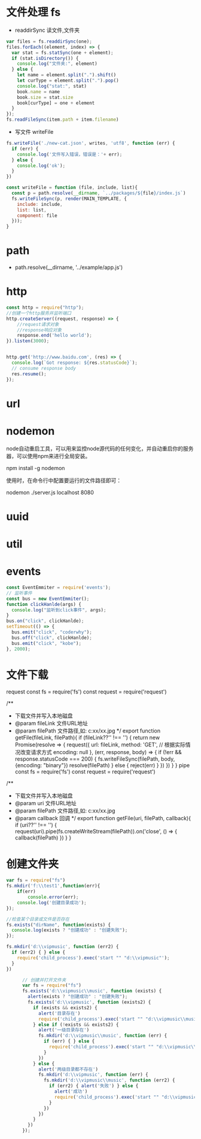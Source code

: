 # 文件处理 fs
- readdirSync 读文件,文件夹
```js
var files = fs.readdirSync(one);
files.forEach((element, index) => {
  var stat = fs.statSync(one + element);
  if (stat.isDirectory()) {
    console.log("文件夹:", element)
  } else {
    let name = element.split(".").shift()
    let curType = element.split(".").pop()
    console.log("stat:", stat)
    book.name = name
    book.size = stat.size
    book[curType] = one + element
  }
});
fs.readFileSync(item.path + item.filename)


```

- 写文件 writeFile
```js
fs.writeFile('./new-cat.json', writes, 'utf8', function (err) {
  if (err) {
    console.log('文件写入错误，错误是：'+ err);
  } else {
    console.log('ok');
  }
})

const writeFile = function (file, include, list){
  const p = path.resolve(__dirname, `../packages/${file}/index.js`)
  fs.writeFileSync(p, render(MAIN_TEMPLATE, {
    include: include,
    list: list,
    component: file
  }));
}
```

# path
- path.resolve(__dirname, '../example/app.js')

# http
```js
const http = require("http");
//创建一个http服务并监听端口
http.createServer((request, response) => {
    //request请求对象
    //response响应对象
    response.end('hello world');
}).listen(3000);


http.get('http://www.baidu.com', (res) => {
  console.log(`Got response: ${res.statusCode}`);
  // consume response body
  res.resume();
});
```

# url


# nodemon

node自动重启工具，可以用来监控node源代码的任何变化，并自动重启你的服务器，可以使用npm来进行全局安装。

npm install -g nodemon

使用时，在命令行中配置要运行的文件路径即可：

nodemon ./server.js localhost 8080

# uuid


# util

# events
```js
const EventEmmiter = require('events');
// 监听事件
const bus = new EventEmmiter();
function clickHanlde(args) {
  console.log("监听到click事件", args);
}
bus.on("click", clickHanlde);
setTimeout(() => {
  bus.emit("click", "coderwhy");
  bus.off("click", clickHanlde);
  bus.emit("click", "kobe");
}, 2000);
```

# 文件下载

request
const fs = require('fs')
const request = require('request')

/**
 * 下载文件并写入本地磁盘
 * @param fileLink  文件URL地址
 * @param filePath  文件路径,如: c:xx/xx.jpg
 */
export function getFile(fileLink, filePath){
 if (fileLink??'' !== '') {
  return new Promise(resolve => {
    request({
      url: fileLink,
      method: 'GET', // 根据实际情况改变请求方式
      encoding: null
    }, (err, response, body) => {
      if (!err && response.statusCode === 200) {
        fs.writeFileSync(filePath, body, {encoding: "binary"})
        resolve(filePath)
      } else {
        reject(err)
      }
    })
  })
 }
}
pipe
const fs = require('fs')
const request = require('request')

/**
 * 下载文件并写入本地磁盘
 * @param uri  文件URL地址
 * @param filePath  文件路径,如: c:xx/xx.jpg
 * @param callback 回调
 */
export function getFile(uri, filePath, callback){
  if (uri??'' !== '') {
   request(uri).pipe(fs.createWriteStream(filePath)).on('close', () => { callback(filePath) })
  }
}


# 创建文件夹
```js
var fs = require("fs")
fs.mkdir('f:\\test1',function(err){
	if(err)
		console.error(err);
	console.log('创建目录成功');
});

//检查某个目录或文件是否存在
fs.exists("dirName", function(exists) {
  console.log(exists ? "创建成功" : "创建失败");
});

fs.mkdir('d:\\vipmusic', function (err2) {
  if (err2) { } else {
    require('child_process').exec('start "" "d:\\vipmusic"');
  }
})

      // 创建并打开文件夹
      var fs = require("fs")
      fs.exists('d:\\vipmusic\\music', function (exists) {
        alert(exists ? "创建成功" : "创建失败");
        fs.exists('d:\\vipmusic', function (exists2) {
          if (exists && exists2) {
            alert('目录存在')
            require('child_process').exec('start "" "d:\\vipmusic\\music"');
          } else if (!exists && exists2) {
            alert('一级目录存在')
            fs.mkdir('d:\\vipmusic\\music', function (err) {
              if (err) { } else {
                require('child_process').exec('start "" "d:\\vipmusic\\music"');
              }
            })
          } else {
            alert('两级目录都不存在')
            fs.mkdir('d:\\vipmusic', function (err) {
              fs.mkdir('d:\\vipmusic\\music', function (err2) {
                if (err2) { alert('失败') } else {
                  alert('成功')
                  require('child_process').exec('start "" "d:\\vipmusic\\music"');
                }
              })
            })
          }
        })
      });

```